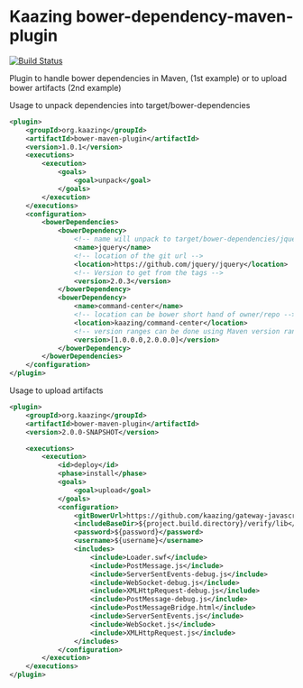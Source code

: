 # Kaazing bower-dependency-maven-plugin

[![Build Status][build-status-image]][build-status]

[build-status-image]: https://travis-ci.org/kaazing/bower-maven-plugin.svg?branch=develop
[build-status]: https://travis-ci.org/kaazing/bower-maven-plugin

Plugin to handle bower dependencies in Maven, (1st example) or to upload bower artifacts (2nd example)

Usage to unpack dependencies into target/bower-dependencies
```xml
<plugin>
    <groupId>org.kaazing</groupId>
    <artifactId>bower-maven-plugin</artifactId>
    <version>1.0.1</version>
    <executions>
        <execution>
            <goals>
                <goal>unpack</goal>
            </goals>
        </execution>
    </executions>
    <configuration>
        <bowerDependencies>
            <bowerDependency>
                <!-- name will unpack to target/bower-dependencies/jquery-->
                <name>jquery</name>
                <!-- location of the git url -->
                <location>https://github.com/jquery/jquery</location>
                <!-- Version to get from the tags -->
                <version>2.0.3</version>
            </bowerDependency>
            <bowerDependency>
                <name>command-center</name>
                <!-- location can be bower short hand of owner/repo -->
                <location>kaazing/command-center</location>
                <!-- version ranges can be done using Maven version ranges -->
                <version>[1.0.0.0,2.0.0.0]</version>
            </bowerDependency>
        </bowerDependencies>
    </configuration>
</plugin>
```

Usage to upload artifacts
```xml
<plugin>
    <groupId>org.kaazing</groupId>
    <artifactId>bower-maven-plugin</artifactId>
    <version>2.0.0-SNAPSHOT</version>

    <executions>
        <execution>
            <id>deploy</id>
            <phase>install</phase>
            <goals>
                <goal>upload</goal>
            </goals>
            <configuration>
                <gitBowerUrl>https://github.com/kaazing/gateway-javascript</gitBowerUrl>
                <includeBaseDir>${project.build.directory}/verify/lib</includeBaseDir>
                <password>${password}</password>
                <username>${username}</username>
                <includes>
                    <include>Loader.swf</include>
                    <include>PostMessage.js</include>
                    <include>ServerSentEvents-debug.js</include>
                    <include>WebSocket-debug.js</include>
                    <include>XMLHttpRequest-debug.js</include>
                    <include>PostMessage-debug.js</include>
                    <include>PostMessageBridge.html</include>
                    <include>ServerSentEvents.js</include>
                    <include>WebSocket.js</include>
                    <include>XMLHttpRequest.js</include>
                </includes>
            </configuration>
        </execution>
    </executions>
</plugin>
```
